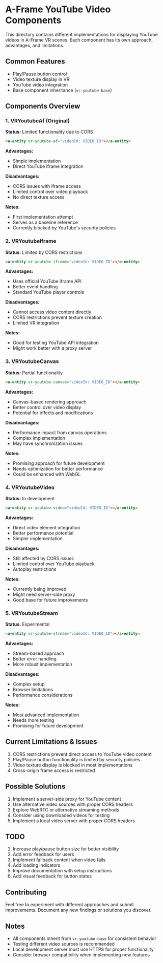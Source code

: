 # A-Frame YouTube Video Components

This directory contains different implementations for displaying YouTube videos in A-Frame VR scenes. Each component has its own approach, advantages, and limitations.

## Common Features
- Play/Pause button control
- Video texture display in VR
- YouTube video integration
- Base component inheritance (`vr-youtube-base`)

## Components Overview

### 1. VRYoutubeAf (Original)
**Status:** Limited functionality due to CORS
```html
<a-entity vr-youtube-af="videoId: VIDEO_ID"></a-entity>
```
**Advantages:**
- Simple implementation
- Direct YouTube iframe integration

**Disadvantages:**
- CORS issues with iframe access
- Limited control over video playback
- No direct texture access

**Notes:**
- First implementation attempt
- Serves as a baseline reference
- Currently blocked by YouTube's security policies

### 2. VRYoutubeIframe
**Status:** Limited by CORS restrictions
```html
<a-entity vr-youtube-iframe="videoId: VIDEO_ID"></a-entity>
```
**Advantages:**
- Uses official YouTube iframe API
- Better event handling
- Standard YouTube player controls

**Disadvantages:**
- Cannot access video content directly
- CORS restrictions prevent texture creation
- Limited VR integration

**Notes:**
- Good for testing YouTube API integration
- Might work better with a proxy server

### 3. VRYoutubeCanvas
**Status:** Partial functionality
```html
<a-entity vr-youtube-canvas="videoId: VIDEO_ID"></a-entity>
```
**Advantages:**
- Canvas-based rendering approach
- Better control over video display
- Potential for effects and modifications

**Disadvantages:**
- Performance impact from canvas operations
- Complex implementation
- May have synchronization issues

**Notes:**
- Promising approach for future development
- Needs optimization for better performance
- Could be enhanced with WebGL

### 4. VRYoutubeVideo
**Status:** In development
```html
<a-entity vr-youtube-video="videoId: VIDEO_ID"></a-entity>
```
**Advantages:**
- Direct video element integration
- Better performance potential
- Simpler implementation

**Disadvantages:**
- Still affected by CORS issues
- Limited control over YouTube playback
- Autoplay restrictions

**Notes:**
- Currently being improved
- Might need server-side proxy
- Good base for future improvements

### 5. VRYoutubeStream
**Status:** Experimental
```html
<a-entity vr-youtube-stream="videoId: VIDEO_ID"></a-entity>
```
**Advantages:**
- Stream-based approach
- Better error handling
- More robust implementation

**Disadvantages:**
- Complex setup
- Browser limitations
- Performance considerations

**Notes:**
- Most advanced implementation
- Needs more testing
- Promising for future development

## Current Limitations & Issues
1. CORS restrictions prevent direct access to YouTube video content
2. Play/Pause button functionality is limited by security policies
3. Video texture display is blocked in most implementations
4. Cross-origin frame access is restricted

## Possible Solutions
1. Implement a server-side proxy for YouTube content
2. Use alternative video sources with proper CORS headers
3. Explore WebRTC or alternative streaming methods
4. Consider using downloaded videos for testing
5. Implement a local video server with proper CORS headers

## TODO
1. Increase play/pause button size for better visibility
2. Add error feedback for users
3. Implement fallback content when video fails
4. Add loading indicators
5. Improve documentation with setup instructions
6. Add visual feedback for button states

## Contributing
Feel free to experiment with different approaches and submit improvements. Document any new findings or solutions you discover.

## Notes
- All components inherit from `vr-youtube-base` for consistent behavior
- Testing different video sources is recommended
- Local development server must use HTTPS for proper functionality
- Consider browser compatibility when implementing new features
